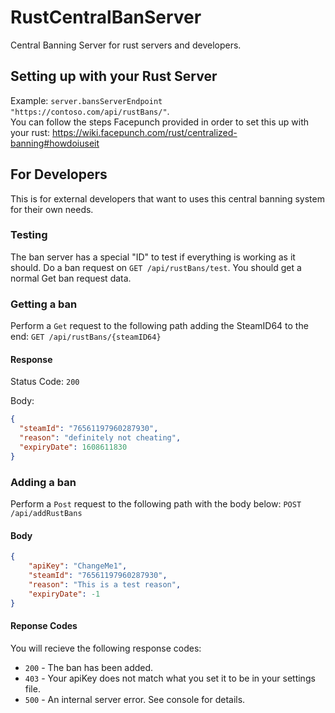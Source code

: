 # RustCentralBanServer
Central Banning Server for rust servers and developers.

## Setting up with your Rust Server
Example: ```server.bansServerEndpoint "https://contoso.com/api/rustBans/"```.
<br>
You can follow the steps Facepunch provided in order to set this up with your rust: https://wiki.facepunch.com/rust/centralized-banning#howdoiuseit

## For Developers
This is for external developers that want to uses this central banning system for their own needs.

### Testing
The ban server has a special "ID" to test if everything is working as it should. Do a ban request on `GET /api/rustBans/test`. You should get a normal Get ban request data.

### Getting a ban
Perform a `Get` request to the following path adding the SteamID64 to the end: `GET /api/rustBans/{steamID64}`

#### Response
Status Code: `200`

Body:
```json
{
  "steamId": "76561197960287930",
  "reason": "definitely not cheating",
  "expiryDate": 1608611830
}
```

### Adding a ban
Perform a `Post` request to the following path with the body below: `POST /api/addRustBans`

#### Body
```json
{
    "apiKey": "ChangeMe1",
    "steamId": "76561197960287930",
    "reason": "This is a test reason",
    "expiryDate": -1
}
```

#### Reponse Codes
You will recieve the following response codes:
* `200` - The ban has been added.
* `403` - Your apiKey does not match what you set it to be in your settings file.
* `500` - An internal server error. See console for details.
